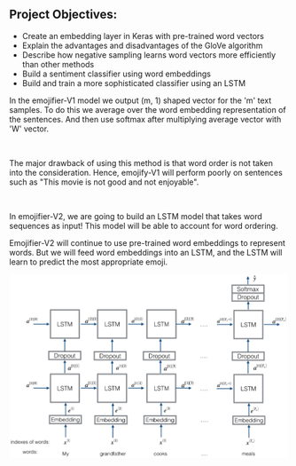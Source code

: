 ## Project Objectives:

<ul>
    <li>Create an embedding layer in Keras with pre-trained word vectors</li>
    <li>Explain the advantages and disadvantages of the GloVe algorithm</li>
    <li>Describe how negative sampling learns word vectors more efficiently than other methods</li>
    <li>Build a sentiment classifier using word embeddings</li>
    <li>Build and train a more sophisticated classifier using an LSTM</li>
</ul>

In the emojifier-V1 model we output (m, 1) shaped vector for the 'm' text samples. To do this we average over the word embedding representation of the sentences. And then use softmax after multiplying average vector with 'W' vector.

<br>

The major drawback of using this method is that word order is not taken into the consideration. Hence, emojify-V1 will perform poorly on sentences such as "This movie is not good and not enjoyable".

<br>

In emojifier-V2, we are going to build an LSTM model that takes word sequences as input! This model will be able to account for word ordering. <br>

Emojifier-V2 will continue to use pre-trained word embeddings to represent words. But we will feed word embeddings into an LSTM, and the LSTM will learn to predict the most appropriate emoji.

![emojify-v2](./images/emojifier-v2.png)

